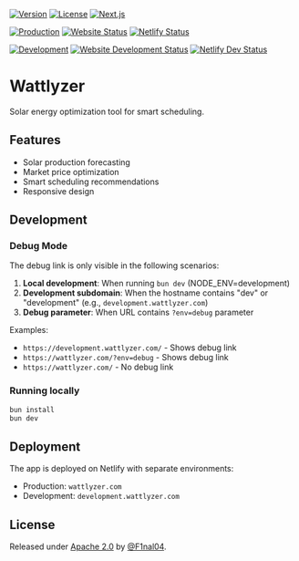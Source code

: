 [![Version](https://img.shields.io/github/package-json/v/f1nal04/wattlyzer?style=flat-square&color=yellow)](https://github.com/F1nal04/wattlyzer/releases)
[![License](https://img.shields.io/github/license/f1nal04/wattlyzer?style=flat-square&color=yellow)](LICENSE)
[![Next.js](https://img.shields.io/badge/Next.js-15.3.3-black?logo=next.js&style=flat-square)](https://nextjs.org/)

[![Production](https://img.shields.io/badge/Production-brightgreen?logo=netlify&label=Env&style=flat-square)](https://wattlyzer.com) [![Website Status](https://img.shields.io/website?url=https%3A%2F%2Fwattlyzer.de&up_color=lightgreen&down_color=red&style=flat-square)](https://wattlyzer.de) [![Netlify Status](https://api.netlify.com/api/v1/badges/9dfe6264-94a3-42a6-b729-dd4b84819d8d/deploy-status?style=flat-square)](https://app.netlify.com/projects/wattlyzer/deploys)

[![Development](https://img.shields.io/badge/Development-orange?logo=netlify&label=Env&style=flat-square)](https://development.wattlyzer.com) [![Website Development Status](https://img.shields.io/website?url=https%3A%2F%2Fdevelopment.wattlyzer.de&up_color=lightgreen&down_color=red&style=flat-square)](https://development.wattlyzer.de) [![Netlify Dev Status](https://api.netlify.com/api/v1/badges/9dfe6264-94a3-42a6-b729-dd4b84819d8d/deploy-status?branch=development&style=flat-square)](https://app.netlify.com/projects/wattlyzer/deploys)

# Wattlyzer

Solar energy optimization tool for smart scheduling.

## Features

- Solar production forecasting
- Market price optimization
- Smart scheduling recommendations
- Responsive design

## Development

### Debug Mode

The debug link is only visible in the following scenarios:

1. **Local development**: When running `bun dev` (NODE_ENV=development)
2. **Development subdomain**: When the hostname contains "dev" or "development" (e.g., `development.wattlyzer.com`)
3. **Debug parameter**: When URL contains `?env=debug` parameter

Examples:

- `https://development.wattlyzer.com/` - Shows debug link
- `https://wattlyzer.com/?env=debug` - Shows debug link
- `https://wattlyzer.com/` - No debug link

### Running locally

```bash
bun install
bun dev
```

## Deployment

The app is deployed on Netlify with separate environments:

- Production: `wattlyzer.com`
- Development: `development.wattlyzer.com`

## License

Released under [Apache 2.0](/LICENSE) by [@F1nal04](https://github.com/F1nal04).
